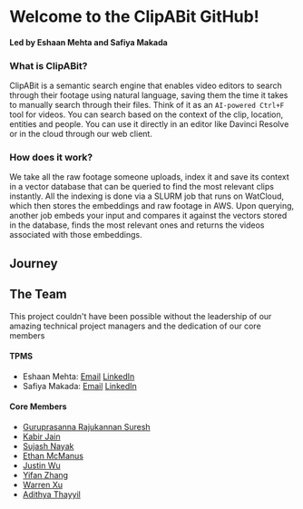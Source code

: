 # Welcome to the ClipABit GitHub!
#### Led by Eshaan Mehta and Safiya Makada 

### What is ClipABit?
ClipABit is a semantic search engine that enables video editors to search through their footage using natural language, saving them the time it takes to manually search through their files. Think of it as an ```AI-powered Ctrl+F``` tool for videos. You can search based on the context of the clip, location, entities and people. You can use it directly in an editor like Davinci Resolve or in the cloud through our web client.

### How does it work?
We take all the raw footage someone uploads, index it and save its context in a vector database that can be queried to find the most relevant clips instantly. All the indexing is done via a SLURM job that runs on WatCloud, which then stores the embeddings and raw footage in AWS. Upon querying, another job embeds your input and compares it against the vectors stored in the database, finds the most relevant ones and returns the videos associated with those embeddings.

## Journey

## The Team
This project couldn't have been possible without the leadership of our amazing technical project managers and the dedication of our core members

#### TPMS
- Eshaan Mehta: [Email](mailto:e3mehta@uwaterloo.ca) [LinkedIn](https://www.linkedin.com/in/eshaan-mehta-136a6924b/)
- Safiya Makada: [Email](mailto:smakada@uwaterloo.ca) [LinkedIn](https://www.linkedin.com/in/safiya-makada/)

#### Core Members
- [Guruprasanna Rajukannan Suresh](https://www.linkedin.com/in/guruprasanna-rajukannan-suresh/)
- [Kabir Jain](https://www.linkedin.com/in/kabirjain25/)
- [Sujash Nayak](https://www.linkedin.com/in/sujash-nayak/)
- [Ethan McManus](https://www.linkedin.com/in/ethan-mcmanus-302512302/)
- [Justin Wu](https://www.linkedin.com/in/justin-wu-171481162/)
- [Yifan Zhang]()
- [Warren Xu](https://www.linkedin.com/in/warren-xu/)
- [Adithya Thayyil](https://www.linkedin.com/in/adithayyil/)

